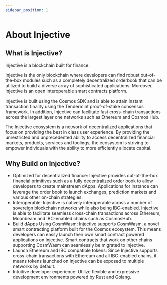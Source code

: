 ```yaml
---
sidebar_position: 1
---
```


# About Injective

## What is Injective?

Injective is a blockchain built for finance. 

Injective is the only blockchain where developers can find robust out-of-the-box modules such as a completely decentralized orderbook that can be utilized to build a diverse array of sophisticated applications. Moreover, Injective is an open interoperable smart contracts platform.

Injective is built using the Cosmos SDK and is able to attain instant transaction finality using the Tendermint proof-of-stake consensus framework. In addition, Injective can facilitate fast cross-chain transactions across the largest layer one networks such as Ethereum and Cosmos Hub.

The Injective ecosystem is a network of decentralized applications that focus on providing the best in class user experience. By providing the unrestricted and unprecedented ability to access decentralized financial markets, products, services and toolings, the ecosystem is striving to empower individuals with the ability to more efficiently allocate capital.

## Why Build on Injective?

- Optimized for decentralized finance: Injective provides out-of-the-box financial primitives such as a fully decentralized order book to allow developers to create mainstream dApps. Applications for instance can leverage the order book to launch exchanges, prediction markets and various other on-chain strategies.
- Interoperable: Injective is natively interoperable across a number of sovereign blockchain networks while also being IBC-enabled. Injective is able to facilitate seamless cross-chain transactions across Ethereum, Moonbeam and IBC-enabled chains such as CosmosHub.
- Build dApps Using CosmWasm: Injective supports CosmWasm, a novel smart contracting platform built for the Cosmos ecosystem. This means developers can easily launch their own smart contract powered applications on Injective. Smart contracts that work on other chains supporting CosmWasm can seamlessly be migrated to Injective.
- Launch Ethereum and IBC compatible tokens: Since Injective supports cross-chain transactions with Ethereum and all IBC-enabled chains, it means tokens launched on Injective can be exposed to multiple networks by default.
- Intuitive developer experience: Utilize flexible and expressive development environments powered by Rust and Golang.